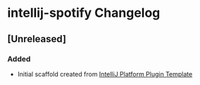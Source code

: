 <!-- Keep a Changelog guide -> https://keepachangelog.com -->

# intellij-spotify Changelog

## [Unreleased]
### Added
- Initial scaffold created from [IntelliJ Platform Plugin Template](https://github.com/JetBrains/intellij-platform-plugin-template)
